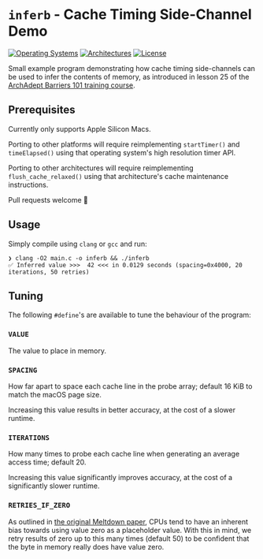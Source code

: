 # `inferb` - Cache Timing Side-Channel Demo

[![Operating Systems](https://img.shields.io/badge/os-macOS-yellow?style=for-the-badge)](https://github.com/ArchAdept/inferb)
[![Architectures](https://img.shields.io/badge/arch-arm64-purple?style=for-the-badge)](https://github.com/ArchAdept/inferb)
[![License](https://img.shields.io/github/license/ArchAdept/inferb?label=license&style=for-the-badge)](https://github.com/ArchAdept/inferb/blob/main/LICENSE.md)

Small example program demonstrating how cache timing side-channels can be used to infer
the contents of memory, as introduced in lesson 25 of the [ArchAdept Barriers 101 training course](https://archadept.com/barriers101).

## Prerequisites

Currently only supports Apple Silicon Macs.

Porting to other platforms will require reimplementing `startTimer()` and `timeElapsed()`
using that operating system's high resolution timer API.

Porting to other architectures will require reimplementing `flush_cache_relaxed()` using
that architecture's cache maintenance instructions.

Pull requests welcome 🙂

## Usage

Simply compile using `clang` or `gcc` and run:

```shell
❯ clang -O2 main.c -o inferb && ./inferb
✅ Inferred value >>>  42 <<< in 0.0129 seconds (spacing=0x4000, 20 iterations, 50 retries)
```

## Tuning

The following `#define`'s are available to tune the behaviour of the program:

### `VALUE`

The value to place in memory.

### `SPACING`

How far apart to space each cache line in the probe array; default 16 KiB to match the
macOS page size.

Increasing this value results in better accuracy, at the cost of a slower runtime.

### `ITERATIONS`

How many times to probe each cache line when generating an average access time; default
20.

Increasing this value significantly improves accuracy, at the cost of a significantly
slower runtime.

### `RETRIES_IF_ZERO`

As outlined in [the original Meltdown paper](https://meltdownattack.com/meltdown.pdf),
CPUs tend to have an inherent bias towards using value zero as a placeholder value. With
this in mind, we retry results of zero up to this many times (default 50) to be
confident that the byte in memory really does have value zero.

